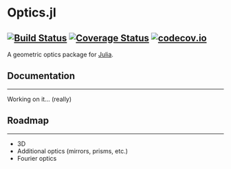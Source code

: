 # Optics.jl
[![Build Status](https://travis-ci.org/larschrj/Optics.jl.svg?branch=master)](https://travis-ci.org/larschrj/Optics.jl) [![Coverage Status](https://coveralls.io/repos/larschrj/Optics.jl/badge.svg?branch=master&service=github)](https://coveralls.io/github/larschrj/Optics.jl?branch=master) [![codecov.io](http://codecov.io/github/larschrj/Optics.jl/coverage.svg?branch=master)](http://codecov.io/github/larschrj/Optics.jl?branch=master)
---

A geometric optics package for [Julia](julialang.org).


## Documentation
---

Working on it... (really)


## Roadmap
---

* 3D
* Additional optics (mirrors, prisms, etc.)
* Fourier optics


